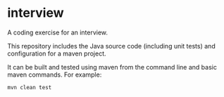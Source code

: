 interview
=========

A coding exercise for an interview.

This repository includes the Java source code (including unit tests) and configuration for a maven project.

It can be built and tested using maven from the command line and basic maven commands. For example:

    mvn clean test
